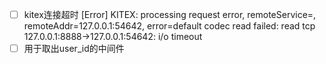 - [ ] kitex连接超时
    [Error] KITEX: processing request error, remoteService=, remoteAddr=127.0.0.1:54642, error=default codec read failed: read tcp 127.0.0.1:8888->127.0.0.1:54642: i/o timeout
- [ ] 用于取出user_id的中间件